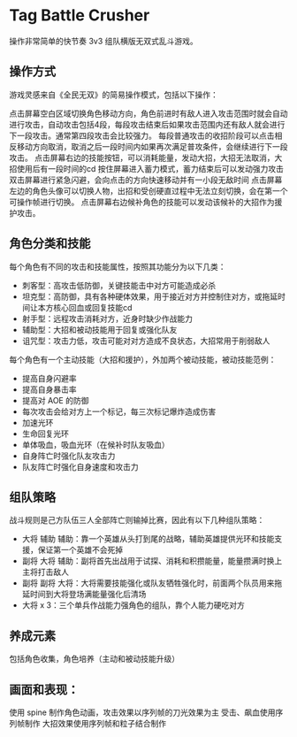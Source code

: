 # Tag Battle Crusher

操作非常简单的快节奏 3v3 组队横版无双式乱斗游戏。



## 操作方式

游戏灵感来自《全民无双》的简易操作模式，包括以下操作：

点击屏幕空白区域切换角色移动方向，角色前进时有敌人进入攻击范围时就会自动进行攻击，自动攻击包括4段，每段攻击结束后如果攻击范围内还有敌人就会进行下一段攻击。通常第四段攻击会比较强力。
每段普通攻击的收招阶段可以点击相反移动方向取消，取消之后一段时间内如果再次满足普攻条件，会继续进行下一段攻击。
点击屏幕右边的技能按钮，可以消耗能量，发动大招，大招无法取消，大招使用后有一段时间的cd
按住屏幕进入蓄力模式，蓄力结束后可以发动强力攻击
双击屏幕进行紧急闪避，会向点击的方向快速移动并有一小段无敌时间
点击屏幕左边的角色头像可以切换人物，出招和受创硬直过程中无法立刻切换，会在第一个可操作帧进行切换。
点击屏幕右边候补角色的技能可以发动该候补的大招作为援护攻击。


## 角色分类和技能

每个角色有不同的攻击和技能属性，按照其功能分为以下几类：

- 刺客型：高攻击低防御，关键技能击中对方可能造成必杀
- 坦克型：高防御，具有各种硬体效果，用于接近对方并控制住对方，或拖延时间让本方核心回血或回复技能cd
- 射手型：远程攻击消耗对方，近身时缺少作战能力
- 辅助型：大招和被动技能用于回复或强化队友
- 诅咒型：攻击力低，攻击可能对对方造成不良状态，大招常用于削弱敌人

每个角色有一个主动技能（大招和援护），外加两个被动技能，被动技能范例：

- 提高自身闪避率
- 提高自身暴击率
- 提高对 AOE 的防御
- 每次攻击会给对方上一个标记，每三次标记爆炸造成伤害
- 加速光环
- 生命回复光环
- 单体吸血，吸血光环（在候补时队友吸血）
- 自身阵亡时强化队友攻击力
- 队友阵亡时强化自身速度和攻击力

## 组队策略

战斗规则是己方队伍三人全部阵亡则输掉比赛，因此有以下几种组队策略：

- 大将 辅助 辅助：靠一个英雄从头打到尾的战略，辅助英雄提供光环和技能支援，保证第一个英雄不会死掉
- 副将 大将 辅助：副将首先出战用于试探、消耗和积攒能量，能量攒满时换上主将打击敌人
- 副将 副将 大将：大将需要技能强化或队友牺牲强化时，前面两个队员用来拖延时间到大将登场满能量强化后清场
- 大将 x 3：三个单兵作战能力强角色的组队，靠个人能力硬吃对方

## 养成元素

包括角色收集，角色培养（主动和被动技能升级）

## 画面和表现：

使用 spine 制作角色动画，攻击效果以序列帧的刀光效果为主
受击、飙血使用序列帧制作
大招效果使用序列帧和粒子结合制作
